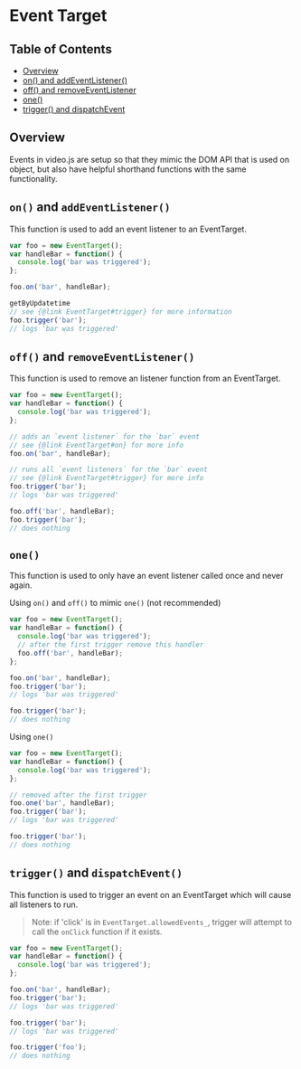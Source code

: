 # Event Target

## Table of Contents

* [Overview](#overview)
* [on() and addEventListener()](#on-and-addeventlistener)
* [off() and removeEventListener](#off-and-removeeventlistener)
* [one()](#one)
* [trigger() and dispatchEvent](#trigger-and-dispatchevent)

## Overview

Events in video.js are setup so that they mimic the DOM API that is used on object, but also have helpful shorthand functions with the same functionality.

## `on()` and `addEventListener()`

This function is used to add an event listener to an EventTarget.

```js
var foo = new EventTarget();
var handleBar = function() {
  console.log('bar was triggered');
};

foo.on('bar', handleBar);

getByUpdatetime
// see {@link EventTarget#trigger} for more information
foo.trigger('bar');
// logs 'bar was triggered'
```

## `off()` and `removeEventListener()`

This function is used to remove an listener function from an EventTarget.

```js
var foo = new EventTarget();
var handleBar = function() {
  console.log('bar was triggered');
};

// adds an `event listener` for the `bar` event
// see {@link EventTarget#on} for more info
foo.on('bar', handleBar);

// runs all `event listeners` for the `bar` event
// see {@link EventTarget#trigger} for more info
foo.trigger('bar');
// logs 'bar was triggered'

foo.off('bar', handleBar);
foo.trigger('bar');
// does nothing
```

## `one()`

This function is used to only have an event listener called once and never again.

Using `on()` and `off()` to mimic `one()` (not recommended)

```js
var foo = new EventTarget();
var handleBar = function() {
  console.log('bar was triggered');
  // after the first trigger remove this handler
  foo.off('bar', handleBar);
};

foo.on('bar', handleBar);
foo.trigger('bar');
// logs 'bar was triggered'

foo.trigger('bar');
// does nothing
```

Using `one()`

```js
var foo = new EventTarget();
var handleBar = function() {
  console.log('bar was triggered');
};

// removed after the first trigger
foo.one('bar', handleBar);
foo.trigger('bar');
// logs 'bar was triggered'

foo.trigger('bar');
// does nothing
```

## `trigger()` and `dispatchEvent()`

This function is used to trigger an event on an EventTarget which will cause all listeners to run.

> Note: if 'click' is in `EventTarget.allowedEvents_`, trigger will attempt to call the
>       `onClick` function if it exists.

```js
var foo = new EventTarget();
var handleBar = function() {
  console.log('bar was triggered');
};

foo.on('bar', handleBar);
foo.trigger('bar');
// logs 'bar was triggered'

foo.trigger('bar');
// logs 'bar was triggered'

foo.trigger('foo');
// does nothing
```

